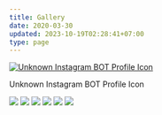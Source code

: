 ```yaml
---
title: Gallery
date: 2020-03-30
updated: 2023-10-19T02:28:41+07:00
type: page
---
```


[![Unknown Instagram BOT Profile Icon](https://4.bp.blogspot.com/-4Gl0O0btbgs/W9OSlZuKVcI/AAAAAAAAAU0/remqOjbRvfIlBgruzXqhOczslPS9sx1FQCLcBGAs/s320/PicsArt_10-27-05.15.19.png "Unknown Instagram BOT Profile Icon")](https://4.bp.blogspot.com/-4Gl0O0btbgs/W9OSlZuKVcI/AAAAAAAAAU0/remqOjbRvfIlBgruzXqhOczslPS9sx1FQCLcBGAs/s1600/PicsArt_10-27-05.15.19.png)

Unknown Instagram BOT Profile Icon


[![](https://1.bp.blogspot.com/-uZycYqk0uDg/XCIsW-U2dgI/AAAAAAAAAXg/vKzxFNj_cRItTvJmZ1K0d7Z_9vzdEdF4wCLcBGAs/s1600/videotogif_2018.12.25_20.05.19.gif)](https://1.bp.blogspot.com/-uZycYqk0uDg/XCIsW-U2dgI/AAAAAAAAAXg/vKzxFNj_cRItTvJmZ1K0d7Z_9vzdEdF4wCLcBGAs/s1600/videotogif_2018.12.25_20.05.19.gif)
[![](https://2.bp.blogspot.com/-4xi_TBLN3bA/XgDQMNBec3I/AAAAAAAAAio/nWF5J1cz2BAb7sQQYbpVytQF0WsVMHMwQCLcBGAsYHQ/s1600/Screenshot_1.png)](https://2.bp.blogspot.com/-4xi_TBLN3bA/XgDQMNBec3I/AAAAAAAAAio/nWF5J1cz2BAb7sQQYbpVytQF0WsVMHMwQCLcBGAsYHQ/s1600/Screenshot_1.png) [![](https://4.bp.blogspot.com/-MX8xW-v5Gpk/XgSWIhC70wI/AAAAAAAAAjE/M2iS1QyJZagMiCNbGDPGfEl36EWPC3QswCLcBGAsYHQ/s1600/Screenshot_1.png)](https://4.bp.blogspot.com/-MX8xW-v5Gpk/XgSWIhC70wI/AAAAAAAAAjE/M2iS1QyJZagMiCNbGDPGfEl36EWPC3QswCLcBGAsYHQ/s1600/Screenshot_1.png) [![](https://1.bp.blogspot.com/-UD3cQJMWkCc/XgaIVNmGRJI/AAAAAAAAAjg/IhQEjoECGRIir1_ChdoZM7FtF32jrNXiwCLcBGAsYHQ/s1600/Screenshot_1.png)](https://1.bp.blogspot.com/-UD3cQJMWkCc/XgaIVNmGRJI/AAAAAAAAAjg/IhQEjoECGRIir1_ChdoZM7FtF32jrNXiwCLcBGAsYHQ/s1600/Screenshot_1.png) [![](https://1.bp.blogspot.com/-2711ByIvzp4/Xhco22cBcAI/AAAAAAAAAkA/1Y3_m_lTXVsrUCIy4bqq34NL7iqLFF87gCLcBGAsYHQ/s1600/Cara-Mempercepat-Loading-Template-Evo-Magz.png)](https://1.bp.blogspot.com/-2711ByIvzp4/Xhco22cBcAI/AAAAAAAAAkA/1Y3_m_lTXVsrUCIy4bqq34NL7iqLFF87gCLcBGAsYHQ/s1600/Cara-Mempercepat-Loading-Template-Evo-Magz.png) [![](https://1.bp.blogspot.com/-atdwl-jQEh0/XoIWlT0DoaI/AAAAAAAAABA/cWA2QM8H9Ds6BQ6tQyvpFxlnXJef4DiegCLcBGAsYHQ/s1600/imgingest-2117968900021071073.png)](https://1.bp.blogspot.com/-atdwl-jQEh0/XoIWlT0DoaI/AAAAAAAAABA/cWA2QM8H9Ds6BQ6tQyvpFxlnXJef4DiegCLcBGAsYHQ/s1600/imgingest-2117968900021071073.png)
